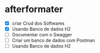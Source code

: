 # afterformater

- [x] criar Crud dos Softwares
- [x] Usando Banco de dados H2
- [ ] Documentar com o Swagger
- [ ] Criar um banco de dados com Postman
- [ ] Usando Banco de dados H2